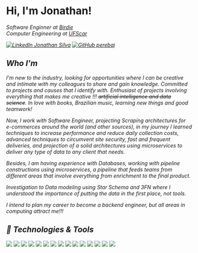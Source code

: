 <h1> Hi, I'm Jonathan! </h1>
<p><em>Software Enginner at <a href="https://birdie.ai/">Birdie</a></br>Computer Engineering
 at <a
            href="https://www2.ufscar.br/">UFScar</a><img </em></p>



[![LinkedIn Jonathan Silva](https://img.shields.io/badge/Jonathan-0077B5?style=for-the-badge&logo=linkedin&logoColor=white)](https://www.linkedin.com/in/jonathan-silva-3436861b7/)
[![GitHub perebaj](https://img.shields.io/badge/perebaj-black?style=for-the-badge&logo=github&logoColor=white)](https://github.com/perebaj)


## Who I'm
I'm new to the industry, looking for opportunities where I can be creative and intimate with my colleagues to share and gain knowledge. Committed to projects and causes that I identify with.
Enthusiast of projects involving everything that makes me creative !!! ~~artificial intelligence and data science~~.
In love with books, Brazilian music, learning new things and good teamwork!

Now, I work with Software Engineer, projecting Scraping architectures for e-commerces around the world (and other sources), in my journey I learned techniques to increase performance and reduce daily collection costs, advanced techniques to circumvent site security, fast and frequent deliveries, and projection of a solid architectures using microservices to deliver any type of data to any client that needs.

Besides, I am having experience with Databases, working with pipeline constructions using microservices, a pipeline that feeds teams from different areas that involve everything from enrichment to the final product.

Investigation to Data modeling using Star Schema and 3FN where I understood the importance of putting the data in the first place, not tools.

I intend to plan my career to become a backend engineer, but all areas in computing attract me!!!


## 🔧 Technologies & Tools
![](https://img.shields.io/badge/Amazon_AWS-232F3E?style=for-the-badge&logo=amazon-aws&logoColor=white)
![](https://img.shields.io/badge/Notion-000000?style=for-the-badge&logo=notion&logoColor=white)
![](https://img.shields.io/badge/Figma-F24E1E?style=for-the-badge&logo=figma&logoColor=white)
![](https://img.shields.io/badge/Python-3776AB?style=for-the-badge&logo=python&logoColor=white)
![](https://img.shields.io/badge/JavaScript-F7DF1E?style=for-the-badge&logo=javascript&logoColor=black)
![](https://img.shields.io/badge/TypeScript-007ACC?style=for-the-badge&logo=typescript&logoColor=white)
![](https://img.shields.io/badge/C-00599C?style=for-the-badge&logo=c&logoColor=white)
![](https://img.shields.io/badge/scikit_learn-F7931E?style=for-the-badge&logo=scikit-learn&logoColor=white)
![](https://img.shields.io/badge/Numpy-777BB4?style=for-the-badge&logo=numpy&logoColor=white)
![](https://img.shields.io/badge/Pandas-2C2D72?style=for-the-badge&logo=pandas&logoColor=white)
![](https://img.shields.io/badge/Node.js-339933?style=for-the-badge&logo=nodedotjs&logoColor=white)
![](https://img.shields.io/badge/Git-F05032?style=for-the-badge&logo=git&logoColor=white)
![](https://img.shields.io/badge/Linux-FCC624?style=for-the-badge&logo=linux&logoColor=black)
[![](https://img.shields.io/badge/Scrapy-green?style=for-the-badge&logo=python&logoColor=white)](https://github.com/scrapy/scrapy)
[![](https://img.shields.io/badge/Puppeteer-007ACC?style=for-the-badge&logo=javascript&logoColor=white)](https://github.com/puppeteer/puppeteer)

